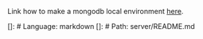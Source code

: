Link how to make a mongodb local environment [here](https://zellwk.com/blog/install-mongodb/).

[]: # Language: markdown
[]: # Path: server/README.md
